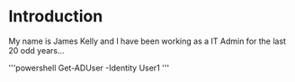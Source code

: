# Introduction
My name is James Kelly and I have been working as a IT Admin for the last 20 odd years...

'''powershell
Get-ADUser -Identity User1
'''
